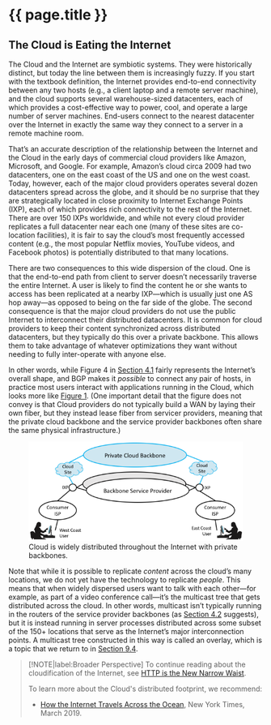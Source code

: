 # {{ page.title }}

## The Cloud is Eating the Internet

The Cloud and the Internet are symbiotic systems. They were
historically distinct, but today the line between them is increasingly
fuzzy. If you start with the textbook definition, the Internet
provides end-to-end connectivity between any two hosts (e.g., a client
laptop and a remote server machine), and the cloud supports several
warehouse-sized datacenters, each of which provides a cost-effective
way to power, cool, and operate a large number of server
machines. End-users connect to the nearest datacenter over the
Internet in exactly the same way they connect to a server in a remote
machine room.

That’s an accurate description of the relationship between the
Internet and the Cloud in the early days of commercial cloud providers
like Amazon, Microsoft, and Google. For example, Amazon’s cloud circa
2009 had two datacenters, one on the east coast of the US and one on
the west coast. Today, however, each of the major cloud providers
operates several dozen datacenters spread across the globe, and it
should be no surprise that they are strategically located in close
proximity to Internet Exchange Points (IXP), each of which provides
rich connectivity to the rest of the Internet. There are over 150 IXPs
worldwide, and while not every cloud provider replicates a full
datacenter near each one (many of these sites are co-location
facilities), it is fair to say the cloud’s most frequently accessed
content (e.g., the most popular Netflix movies, YouTube videos, and
Facebook photos) is potentially distributed to that many locations.

There are two consequences to this wide dispersion of the cloud. One
is that the end-to-end path from client to server doesn’t necessarily
traverse the entire Internet. A user is likely to find the content he
or she wants to access has been replicated at a nearby IXP—which is
usually just one AS hop away—as opposed to being on the far side of
the globe. The second consequence is that the major cloud providers do
not use the public Internet to interconnect their distributed
datacenters. It is common for cloud providers to keep their content
synchronized across distributed datacenters, but they typically do
this over a private backbone. This allows them to take advantage of
whatever optimizations they want without needing to fully
inter-operate with anyone else.

In other words, while Figure 4 in [Section 4.1](global.md) fairly
represents the Internet’s overall shape, and BGP makes it *possible*
to connect any pair of hosts, in practice most users interact with
applications running in the Cloud, which looks more like
[Figure 1](#cloud). (One important detail that the figure does not
convey is that Cloud providers do not typically build a WAN by laying
their own fiber, but they instead lease fiber from servicer providers,
meaning that the private cloud backbone and the service provider
backbones often share the same physical infrastructure.)

<figure>
	<a id="cloud"></a>
	<img src="figures/structure/Slide1.png" width="500px"/>
	<figcaption>Cloud is widely distributed throughout the Internet 
	with private backbones.</figcaption>
</figure>

Note that while it is possible to replicate *content* across the
cloud’s many locations, we do not yet have the technology to replicate
*people*. This means that when widely dispersed users want to talk
with each other—for example, as part of a video conference call—it’s
the multicast tree that gets distributed across the cloud. In other
words, multicast isn’t typically running in the routers of the service
provider backbones (as [Section 4.2](multicast.md) suggests), but
it is instead running in server processes distributed across some
subset of the 150+ locations that serve as the Internet’s major
interconnection points. A multicast tree constructed in this way is
called an overlay, which is a topic that we return to in
[Section 9.4](../applications/overlays.md).

> [!NOTE|label:Broader Perspective]
> To continue reading about the cloudification of the Internet, see
> [HTTP is the New Narrow Waist](../e2e/trend.md).
>
> To learn more about the Cloud's distributed footprint, we recommend:
> * [How the Internet Travels Across the Ocean](https://www.nytimes.com/interactive/2019/03/10/technology/internet-cables-oceans.html), New York Times, March 2019.
